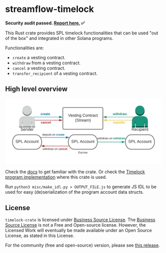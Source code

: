 streamflow-timelock
===================
**Security audit passed. [Report here.](https://github.com/StreamFlow-Finance/timelock-crate/blob/community/TIMELOCK_IMPLEMENTATION_COMMUNITY_REPORT_FINAL.pdf) ✅**

This Rust crate provides SPL timelock functionalities that can be used "out of the box" and integrated in other Solana programs.

Functionalities are:
- `create` a vesting contract.
- `withdraw` from a vesting contract.
- `cancel` a vesting contract.
- `transfer_recipient` of a vesting contract.

High level overview
--
![Overview](/misc/overview.jpeg)

Check the [docs](https://docs.rs/streamflow-timelock/) to get familiar with the crate.
Or check the [Timelock program implementation](https://github.com/streamflow-finance/timelock) where this crate is used.

Run `python3 misc/make_idl.py > OUTPUT_FILE.js` to generate JS IDL to be used for easy (de)serialization of the program account data structs.

License
-------
`timelock-crate` is licensed under [Business Source License](LICENSE).
The [Business Source License](LICENSE) is not a Free and Open-source license. However, the Licensed Work will eventually be made available
under an Open Source License, as stated in this License.

For the community (free and open-source) version, please see [this release](https://github.com/StreamFlow-Finance/timelock-crate/releases/tag/v0.3.0).
